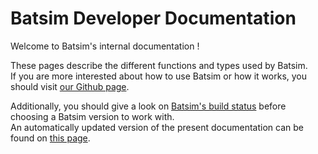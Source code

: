 Batsim Developer Documentation
==============================

Welcome to Batsim's internal documentation !

These pages describe the different functions and types used by Batsim.<br/>
If you are more interested about how to use Batsim or how it works,
you should visit [our Github page](https://github.com/oar-team/batsim).

Additionally, you should give a look on
[Batsim's build status](https://travis-ci.org/oar-team/batsim) before choosing
a Batsim version to work with.<br/>
An automatically updated version of the present documentation can be found on
[this page](http://batsim.gforge.inria.fr).

